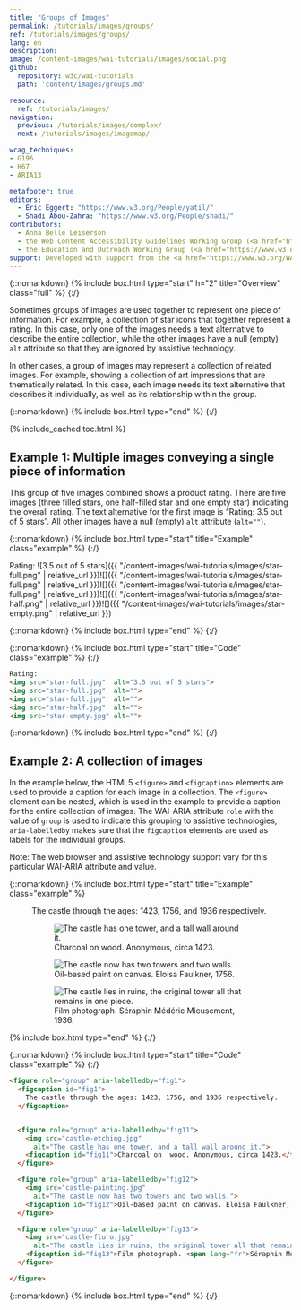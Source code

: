 ```yaml
---
title: "Groups of Images"
permalink: /tutorials/images/groups/
ref: /tutorials/images/groups/
lang: en
description:
image: /content-images/wai-tutorials/images/social.png
github:
  repository: w3c/wai-tutorials
  path: 'content/images/groups.md'

resource:
  ref: /tutorials/images/
navigation:
  previous: /tutorials/images/complex/
  next: /tutorials/images/imagemap/

wcag_techniques:
- G196
- H67
- ARIA13

metafooter: true
editors:
  - Eric Eggert: "https://www.w3.org/People/yatil/"
  - Shadi Abou-Zahra: "https://www.w3.org/People/shadi/"
contributors:
  - Anna Belle Leiserson
  - the Web Content Accessibility Guidelines Working Group (<a href="https://www.w3.org/WAI/GL/">WCAG WG</a>)
  - the Education and Outreach Working Group (<a href="https://www.w3.org/WAI/EO/">EOWG</a>)
support: Developed with support from the <a href="https://www.w3.org/WAI/ACT/">WAI-ACT project</a>, co-funded by the <strong>European Commission <abbr title="Information Society Technologies">IST</abbr> Programme</strong>.
---
```


{::nomarkdown}
{% include box.html type="start" h="2" title="Overview" class="full" %}
{:/}

Sometimes groups of images are used together to represent one piece of information. For example, a collection of star icons that together represent a rating. In this case, only one of the images needs a text alternative to describe the entire collection, while the other images have a null (empty) `alt` attribute so that they are ignored by assistive technology.

In other cases, a group of images may represent a collection of related images. For example, showing a collection of art impressions that are thematically related. In this case, each image needs its text alternative that describes it individually, as well as its relationship within the group.

{::nomarkdown}
{% include box.html type="end" %}
{:/}

{% include_cached toc.html %}

## **Example 1:** Multiple images conveying a single piece of information

This group of five images combined shows a product rating. There are five images (three filled stars, one half-filled star and one empty star) indicating the overall rating. The text alternative for the first image is “Rating: 3.5 out of 5 stars”. All other images have a null (empty) `alt` attribute (`alt=""`).

{::nomarkdown}
{% include box.html type="start" title="Example" class="example" %}
{:/}

Rating: ![3.5 out of 5 stars]({{ "/content-images/wai-tutorials/images/star-full.png" | relative_url }})![]({{ "/content-images/wai-tutorials/images/star-full.png" | relative_url }})![]({{ "/content-images/wai-tutorials/images/star-full.png" | relative_url }})![]({{ "/content-images/wai-tutorials/images/star-half.png" | relative_url }})![]({{ "/content-images/wai-tutorials/images/star-empty.png" | relative_url }})

{::nomarkdown}
{% include box.html type="end" %}
{:/}

{::nomarkdown}
{% include box.html type="start" title="Code" class="example" %}
{:/}

~~~ html
Rating:
<img src="star-full.jpg"  alt="3.5 out of 5 stars">
<img src="star-full.jpg"  alt="">
<img src="star-full.jpg"  alt="">
<img src="star-half.jpg"  alt="">
<img src="star-empty.jpg" alt="">
~~~

{::nomarkdown}
{% include box.html type="end" %}
{:/}

## **Example 2:** A collection of images

In the example below, the HTML5 `<figure>` and `<figcaption>` elements are used to provide a caption for each image in a collection. The `<figure>` element can be nested, which is used in the example to provide a caption for the entire collection of images. The WAI-ARIA attribute `role` with the value of `group` is used to indicate this grouping to assistive technologies, `aria-labelledby` makes sure that the `figcaption` elements are used as labels for the individual groups.

Note: The web browser and assistive technology support vary for this particular WAI-ARIA attribute and value.

{::nomarkdown}
{% include box.html type="start" title="Example" class="example" %}

<figure role="group" aria-labelledby="fig1">
<figcaption id="fig1">The castle through the ages: 1423, 1756, and 1936 respectively.</figcaption>


<figure role="group" aria-labelledby="fig11">
<img src="{{ "/content-images/wai-tutorials/images/castle-etching.jpg" | relative_url }}" alt="The castle has one tower, and a tall wall around it.">
<figcaption id="fig11">Charcoal on  wood. Anonymous, circa 1423.</figcaption>
</figure>
<figure role="group" aria-labelledby="fig12">
<img src="{{ "/content-images/wai-tutorials/images/castle-painting.jpg" | relative_url }}" alt="The castle now has two towers and two walls.">
<figcaption id="fig12">Oil-based paint on canvas. Eloisa Faulkner, 1756.</figcaption>
</figure>
<figure role="group" aria-labelledby="fig13">
<img src="{{ "/content-images/wai-tutorials/images/castle-fluro.jpg" | relative_url }}"
alt="The castle lies in ruins, the original tower all that remains in one piece.">
<figcaption id="fig13">Film photograph. <span lang="fr">Séraphin Médéric Mieusement</span>, 1936.</figcaption>
</figure>

</figure>

{% include box.html type="end" %}
{:/}

{::nomarkdown}
{% include box.html type="start" title="Code" class="example" %}
{:/}

~~~ html
<figure role="group" aria-labelledby="fig1">
  <figcaption id="fig1">
    The castle through the ages: 1423, 1756, and 1936 respectively.
  </figcaption>


  <figure role="group" aria-labelledby="fig11">
    <img src="castle-etching.jpg"
      alt="The castle has one tower, and a tall wall around it.">
    <figcaption id="fig11">Charcoal on  wood. Anonymous, circa 1423.</figcaption>
  </figure>

  <figure role="group" aria-labelledby="fig12">
    <img src="castle-painting.jpg"
      alt="The castle now has two towers and two walls.">
    <figcaption id="fig12">Oil-based paint on canvas. Eloisa Faulkner, 1756.</figcaption>
  </figure>

  <figure role="group" aria-labelledby="fig13">
    <img src="castle-fluro.jpg"
      alt="The castle lies in ruins, the original tower all that remains in one piece.">
    <figcaption id="fig13">Film photograph. <span lang="fr">Séraphin Médéric Mieusement</span>, 1936.</figcaption>
  </figure>

</figure>
~~~

{::nomarkdown}
{% include box.html type="end" %}
{:/}


